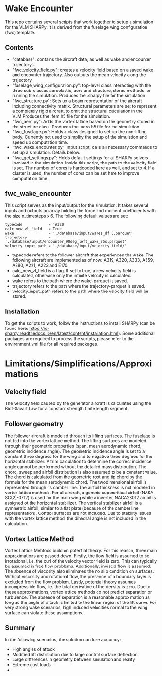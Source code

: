 # Wake Encounter
This repo contains several scripts that work together to setup a simulation for the VLM SHARPy. It is derived from the fuselage wing configuration (fwc) template.
## Contents
- "database": contains the aircraft data, as well as wake and encounter trajectorys.
- "fwc_velocity_field.py": creates a velocity field based on a saved wake and encounter trajectory. Also outputs the mean velocity along the trajectory.
- "fuselage_wing_configuration.py": top-level class interacting with the three sub-classes aeroelastic, aero and structure, stores methods for running the simulation. Produces the .sharpy file for the simulation.
- "fwc_structure.py": Sets up a beam representation of the aircraft including connectivity matrix. Structural parameters are set to represent a completely rigid aircraft, to omit the structural calculation in the VLM.Produces the .fem.h5 file for the simulation.
- "fwc_aero.py": Adds the vortex lattice based on the geometry stored in the structure class. Produces the .aero.h5 file for the simulation.
- "fwc_fuselage.py": Holds a class designed to set-up the non-lifting body. Currently not used to simplify the setup of the simulation and speed up computation time.
- "fwc_wake_encounter.py": Input script, calls all necessary commands to set up a simulation. Details below.
- "fwc_get_settings.py": Holds default settings for all SHARPy solvers involved in the simulation. Inside this script, the path to the velocity field is set. The number of cores is hardcoded here as well, and set to 4. If a cluster is used, the number of cores can be set here to improve computation time.

## fwc_wake_encounter
This script serves as the input/output for the simulation. It takes several inputs and outputs an array holding the force and moment coefficients with the size n_timesteps x 6.
The following default values are set:
```
typecode            = 'A320'
calc_new_vl_field   = True
wake                = './database/input/wakes_df 3.parquet'
trajectory          = './database/input/encounter_90deg_left_wake_75s.parquet'
velocity_input_path = './database/input/velocity_field/'
```
- typecode refers to the follower aircraft that experiences the wake. The following aircraft are implemented as of now: A319, A320, A333, A359, A380, A221, A223 and E170.
- calc_new_vl_field is a flag. If set to true, a new velocity field is calculated, otherwise only the infinite velocity is calculated.
- wake refers to the path where the wake-parquet is saved.
- trajectory refers to the path where the trajectory-parquet is saved.
- velocity_input_path refers to the path where the velocity field will be stored.

## Installation
To get the scripts to work, follow the instructions to install SHARPy (can be found here: https://ic-sharpy.readthedocs.io/en/latest/content/installation.html). Some additional packages are required to process the scripts, please refer to the environment.yml file for all required packages.

# Limitations/Simplifications/Approximations
## Velocity field
The velocity field caused by the generator aircraft is calculated using the Biot-Savart Law for a constant strength finite length segment.
## Follower geometry
The follower aircraft is modeled through its lifting surfaces. The fuselage is not fed into the vortex lattice method. The lifting surfaces are modeled through their geometric properties (span, mean aerodynamic chord, geometric incidence angle). The geometric incidence angle is set to a constant three degrees for the wing and to negative three degrees for the horizontal stabilizer. A trim calculation to determine the correct incidence angle cannot be performed without the detailed mass distribution. The chord, sweep and airfoil distribution is also assumed to be a constant value. The chord is calculated from the geometric root and tip chord by the formula for the mean aerodynamic chord. The twodimensional airfoil is represented through its camber line. The airfoil thickness is not modeled in vortex lattice methods. For all aircraft, a generic supercritical airfoil (NASA SC(2)-0712) is used for the main wing while a inverted NACA23012 airfoil is assigned ot the horizontal stabilizer. The vertical stabilizer airfoil is a symmetric airfoil, similar to a flat plate (because of the camber line representation). Control surfaces are not included. Due to stability issues with the vortex lattice method, the dihedral angle is not included in the calculation.  
## Vortex Lattice Method
Vortex Lattice Mehtods build on potential theory. For this reason, three main approximations are passed down. Firstly, the flow field is assumed to be irrotational, i.e. the curl of the velocity vector field is zero. This can typically be assumed in free flow problems. Additionally, inviscid flow is assumed. The absence of viscosity also eliminates the no slip condition on surfaces. Without viscosity and rotational flow, the presence of a boundary layer is excluded from the flow problem. Lastly, potential theory assumes incompressible flow, i.e. the total derivative of the density is zero.
Due to these approximations, vortex lattice methods do not predict separation or turbulence. The absence of separation is a reasonable approximation as long as the angle of attack is limited to the linear region of the lift curve. For very strong wake scenarios, high induced velocities normal to the wing surface can violate these assumptions.
## Summary
In the following scenarios, the solution can lose accuracy:
- High angles of attack
- Modified lift distribution due to large control surface deflection
- Large differences in geometry between simulation and reality
- Extreme gust loads
- 

